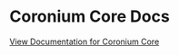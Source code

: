 # Coronium Core Docs

[View Documentation for Coronium Core](https://develephant.github.io/coronium-core-docs/)
